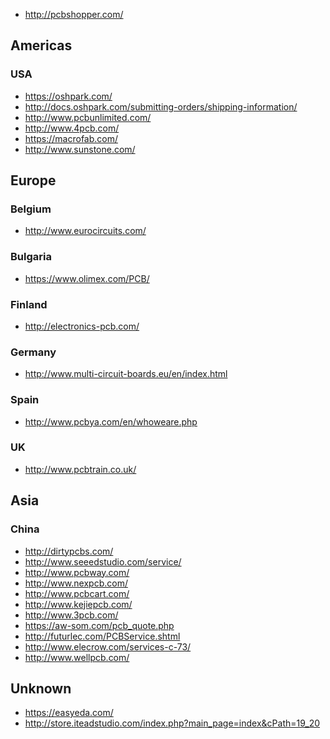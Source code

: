 * http://pcbshopper.com/

Americas
--------

### USA

* https://oshpark.com/
* http://docs.oshpark.com/submitting-orders/shipping-information/
* http://www.pcbunlimited.com/
* http://www.4pcb.com/
* https://macrofab.com/
* http://www.sunstone.com/

Europe
------

### Belgium

* http://www.eurocircuits.com/

### Bulgaria

* https://www.olimex.com/PCB/

### Finland

* http://electronics-pcb.com/

### Germany

* http://www.multi-circuit-boards.eu/en/index.html

### Spain

* http://www.pcbya.com/en/whoweare.php

### UK

* http://www.pcbtrain.co.uk/

Asia
----

### China

* http://dirtypcbs.com/
* http://www.seeedstudio.com/service/
* http://www.pcbway.com/
* http://www.nexpcb.com/
* http://www.pcbcart.com/
* http://www.kejiepcb.com/
* http://www.3pcb.com/
* https://aw-som.com/pcb_quote.php
* http://futurlec.com/PCBService.shtml
* http://www.elecrow.com/services-c-73/
* http://www.wellpcb.com/

Unknown
-------

* https://easyeda.com/
* http://store.iteadstudio.com/index.php?main_page=index&cPath=19_20

